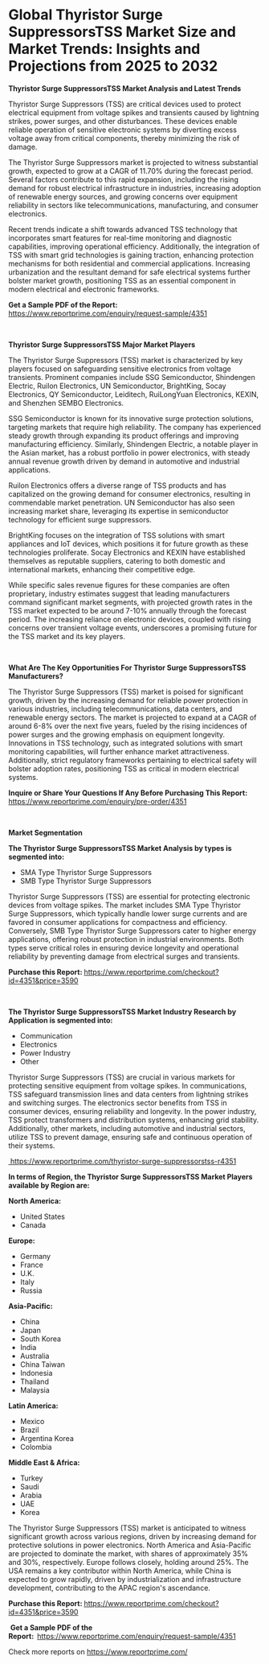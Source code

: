 <p><h1>Global Thyristor Surge SuppressorsTSS Market Size and Market Trends: Insights and Projections from 2025 to 2032</h1></p><p><strong>Thyristor Surge SuppressorsTSS Market Analysis and Latest Trends</strong></p>
<p><p>Thyristor Surge Suppressors (TSS) are critical devices used to protect electrical equipment from voltage spikes and transients caused by lightning strikes, power surges, and other disturbances. These devices enable reliable operation of sensitive electronic systems by diverting excess voltage away from critical components, thereby minimizing the risk of damage.</p><p>The Thyristor Surge Suppressors market is projected to witness substantial growth, expected to grow at a CAGR of 11.70% during the forecast period. Several factors contribute to this rapid expansion, including the rising demand for robust electrical infrastructure in industries, increasing adoption of renewable energy sources, and growing concerns over equipment reliability in sectors like telecommunications, manufacturing, and consumer electronics.</p><p>Recent trends indicate a shift towards advanced TSS technology that incorporates smart features for real-time monitoring and diagnostic capabilities, improving operational efficiency. Additionally, the integration of TSS with smart grid technologies is gaining traction, enhancing protection mechanisms for both residential and commercial applications. Increasing urbanization and the resultant demand for safe electrical systems further bolster market growth, positioning TSS as an essential component in modern electrical and electronic frameworks.</p></p>
<p><strong>Get a Sample PDF of the Report:&nbsp;</strong> <a href="https://www.reportprime.com/enquiry/request-sample/4351?utm_campaign=2185&utm_medium=2&utm_source=Github&utm_content=ia&utm_term=19032025&utm_id=thyristor-surge-suppressorstss">https://www.reportprime.com/enquiry/request-sample/4351</a></p>
<p>&nbsp;</p>
<p><strong>Thyristor Surge SuppressorsTSS Major Market Players</strong></p>
<p><p>The Thyristor Surge Suppressors (TSS) market is characterized by key players focused on safeguarding sensitive electronics from voltage transients. Prominent companies include SSG Semiconductor, Shindengen Electric, Ruilon Electronics, UN Semiconductor, BrightKing, Socay Electronics, QY Semiconductor, Leiditech, RuiLongYuan Electronics, KEXIN, and Shenzhen SEMBO Electronics. </p><p>SSG Semiconductor is known for its innovative surge protection solutions, targeting markets that require high reliability. The company has experienced steady growth through expanding its product offerings and improving manufacturing efficiency. Similarly, Shindengen Electric, a notable player in the Asian market, has a robust portfolio in power electronics, with steady annual revenue growth driven by demand in automotive and industrial applications.</p><p>Ruilon Electronics offers a diverse range of TSS products and has capitalized on the growing demand for consumer electronics, resulting in commendable market penetration. UN Semiconductor has also seen increasing market share, leveraging its expertise in semiconductor technology for efficient surge suppressors.</p><p>BrightKing focuses on the integration of TSS solutions with smart appliances and IoT devices, which positions it for future growth as these technologies proliferate. Socay Electronics and KEXIN have established themselves as reputable suppliers, catering to both domestic and international markets, enhancing their competitive edge.</p><p>While specific sales revenue figures for these companies are often proprietary, industry estimates suggest that leading manufacturers command significant market segments, with projected growth rates in the TSS market expected to be around 7-10% annually through the forecast period. The increasing reliance on electronic devices, coupled with rising concerns over transient voltage events, underscores a promising future for the TSS market and its key players.</p></p>
<p>&nbsp;</p>
<p><strong>What Are The Key Opportunities For Thyristor Surge SuppressorsTSS Manufacturers?</strong></p>
<p><p>The Thyristor Surge Suppressors (TSS) market is poised for significant growth, driven by the increasing demand for reliable power protection in various industries, including telecommunications, data centers, and renewable energy sectors. The market is projected to expand at a CAGR of around 6-8% over the next five years, fueled by the rising incidences of power surges and the growing emphasis on equipment longevity. Innovations in TSS technology, such as integrated solutions with smart monitoring capabilities, will further enhance market attractiveness. Additionally, strict regulatory frameworks pertaining to electrical safety will bolster adoption rates, positioning TSS as critical in modern electrical systems.</p></p>
<p><strong>Inquire or Share Your Questions If Any Before Purchasing This Report:</strong> <a href="https://www.reportprime.com/enquiry/pre-order/4351?utm_campaign=2185&utm_medium=2&utm_source=Github&utm_content=ia&utm_term=19032025&utm_id=thyristor-surge-suppressorstss">https://www.reportprime.com/enquiry/pre-order/4351</a></p>
<p>&nbsp;</p>
<p><strong>Market Segmentation</strong></p>
<p><strong>The Thyristor Surge SuppressorsTSS Market Analysis by types is segmented into:</strong></p>
<p><ul><li>SMA Type Thyristor Surge Suppressors</li><li>SMB Type Thyristor Surge Suppressors</li></ul></p>
<p><p>Thyristor Surge Suppressors (TSS) are essential for protecting electronic devices from voltage spikes. The market includes SMA Type Thyristor Surge Suppressors, which typically handle lower surge currents and are favored in consumer applications for compactness and efficiency. Conversely, SMB Type Thyristor Surge Suppressors cater to higher energy applications, offering robust protection in industrial environments. Both types serve critical roles in ensuring device longevity and operational reliability by preventing damage from electrical surges and transients.</p></p>
<p><strong>Purchase this Report:&nbsp;</strong><a href="https://www.reportprime.com/checkout?id=4351&price=3590&utm_campaign=2185&utm_medium=2&utm_source=Github&utm_content=ia&utm_term=19032025&utm_id=thyristor-surge-suppressorstss">https://www.reportprime.com/checkout?id=4351&price=3590</a></p>
<p>&nbsp;</p>
<p><strong>The Thyristor Surge SuppressorsTSS Market Industry Research by Application is segmented into:</strong></p>
<p><ul><li>Communication</li><li>Electronics</li><li>Power Industry</li><li>Other</li></ul></p>
<p><p>Thyristor Surge Suppressors (TSS) are crucial in various markets for protecting sensitive equipment from voltage spikes. In communications, TSS safeguard transmission lines and data centers from lightning strikes and switching surges. The electronics sector benefits from TSS in consumer devices, ensuring reliability and longevity. In the power industry, TSS protect transformers and distribution systems, enhancing grid stability. Additionally, other markets, including automotive and industrial sectors, utilize TSS to prevent damage, ensuring safe and continuous operation of their systems.</p></p>
<p><a href="https://www.reportprime.com/thyristor-surge-suppressorstss-r4351?utm_campaign=2185&utm_medium=2&utm_source=Github&utm_content=ia&utm_term=19032025&utm_id=thyristor-surge-suppressorstss">&nbsp;https://www.reportprime.com/thyristor-surge-suppressorstss-r4351</a></p>
<p><strong>In terms of Region, the Thyristor Surge SuppressorsTSS Market Players available by Region are:</strong></p>
<p>
    <p> <strong> North America: </strong>
        <ul>
            <li>United States</li>
            <li>Canada</li>
        </ul>
        </p> 
    <p> <strong> Europe: </strong>
        <ul>
            <li>Germany</li>
            <li>France</li>
            <li>U.K.</li>
            <li>Italy</li>
            <li>Russia</li>
        </ul>
        </p> 
    <p> <strong> Asia-Pacific: </strong>
        <ul>
            <li>China</li>
            <li>Japan</li>
            <li>South Korea</li>
            <li>India</li>
            <li>Australia</li>
            <li>China Taiwan</li>
            <li>Indonesia</li>
            <li>Thailand</li>
            <li>Malaysia</li>
        </ul>
        </p> 
    <p> <strong> Latin America: </strong>
        <ul>
            <li>Mexico</li>
            <li>Brazil</li>
            <li>Argentina Korea</li>
            <li>Colombia</li>
        </ul>
        </p> 
    <p> <strong> Middle East & Africa: </strong>
        <ul>
            <li>Turkey</li>
            <li>Saudi</li>
            <li>Arabia</li>
            <li>UAE</li>
            <li>Korea</li>
        </ul>
    </p>
    </p>
<p><p>The Thyristor Surge Suppressors (TSS) market is anticipated to witness significant growth across various regions, driven by increasing demand for protective solutions in power electronics. North America and Asia-Pacific are projected to dominate the market, with shares of approximately 35% and 30%, respectively. Europe follows closely, holding around 25%. The USA remains a key contributor within North America, while China is expected to grow rapidly, driven by industrialization and infrastructure development, contributing to the APAC region's ascendance.</p></p>
<p><strong>Purchase this Report: </strong><a href="https://www.reportprime.com/checkout?id=4351&price=3590&utm_campaign=2185&utm_medium=2&utm_source=Github&utm_content=ia&utm_term=19032025&utm_id=thyristor-surge-suppressorstss">https://www.reportprime.com/checkout?id=4351&price=3590</a></p>
<p>&nbsp;<strong>Get a Sample PDF of the Report:&nbsp;&nbsp;</strong><a href="https://www.reportprime.com/enquiry/request-sample/4351?utm_campaign=2185&utm_medium=2&utm_source=Github&utm_content=ia&utm_term=19032025&utm_id=thyristor-surge-suppressorstss">https://www.reportprime.com/enquiry/request-sample/4351</a></p>
<p><strong></strong></p>
<p>Check more reports on <a href="https://www.reportprime.com/?utm_campaign=2185&utm_medium=2&utm_source=Github&utm_content=ia&utm_term=19032025&utm_id=thyristor-surge-suppressorstss">https://www.reportprime.com/</a></p>